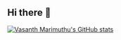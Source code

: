 ## Hi there 👋

[![Vasanth Marimuthu's GitHub stats](https://github-readme-stats.vercel.app/api?username=vasanthmarimuth&show_icons=true&theme=synthwave)](https://github.com/vasanthmarimuth/github-readme-stats)
<!--
**vasanthmarimuth/vasanthmarimuth** is a ✨ _special_ ✨ repository because its `README.md` (this file) appears on your GitHub profile.

Here are some ideas to get you started:

- 🔭 I’m currently working on ...
- 🌱 I’m currently learning ...
- 👯 I’m looking to collaborate on ...
- 🤔 I’m looking for help with ...
- 💬 Ask me about ...
- 📫 How to reach me: ...
- 😄 Pronouns: ...
- ⚡ Fun fact: ...
-->
